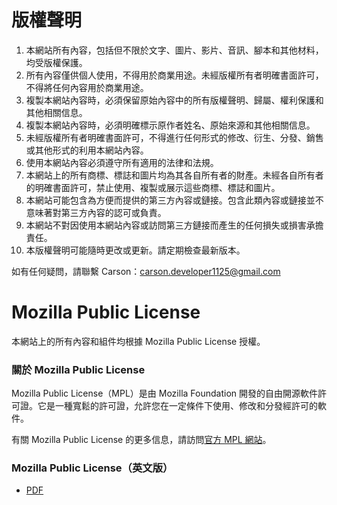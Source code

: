 # 版權聲明

1. 本網站所有內容，包括但不限於文字、圖片、影片、音訊、腳本和其他材料，均受版權保護。
2. 所有內容僅供個人使用，不得用於商業用途。未經版權所有者明確書面許可，不得將任何內容用於商業用途。
3. 複製本網站內容時，必須保留原始內容中的所有版權聲明、歸屬、權利保護和其他相關信息。
4. 複製本網站內容時，必須明確標示原作者姓名、原始來源和其他相關信息。
5. 未經版權所有者明確書面許可，不得進行任何形式的修改、衍生、分發、銷售或其他形式的利用本網站內容。
6. 使用本網站內容必須遵守所有適用的法律和法規。
7. 本網站上的所有商標、標誌和圖片均為其各自所有者的財產。未經各自所有者的明確書面許可，禁止使用、複製或展示這些商標、標誌和圖片。
8. 本網站可能包含為方便而提供的第三方內容或鏈接。包含此類內容或鏈接並不意味著對第三方內容的認可或負責。
9. 本網站不對因使用本網站內容或訪問第三方鏈接而產生的任何損失或損害承擔責任。
10. 本版權聲明可能隨時更改或更新。請定期檢查最新版本。

如有任何疑問，請聯繫 Carson：<carson.developer1125@gmail.com>

# Mozilla Public License

本網站上的所有內容和組件均根據 Mozilla Public License 授權。

### 關於 Mozilla Public License

Mozilla Public License（MPL）是由 Mozilla Foundation 開發的自由開源軟件許可證。它是一種寬鬆的許可證，允許您在一定條件下使用、修改和分發經許可的軟件。

有關 Mozilla Public License 的更多信息，請訪問[官方 MPL 網站](https://www.mozilla.org/MPL/)。

### Mozilla Public License（英文版）

- [PDF](https://github.com/Carson-We/Documentation/blob/main/Website/carson1125/carson1125/Docs/Mozilla%20Public%20License.pdf)
